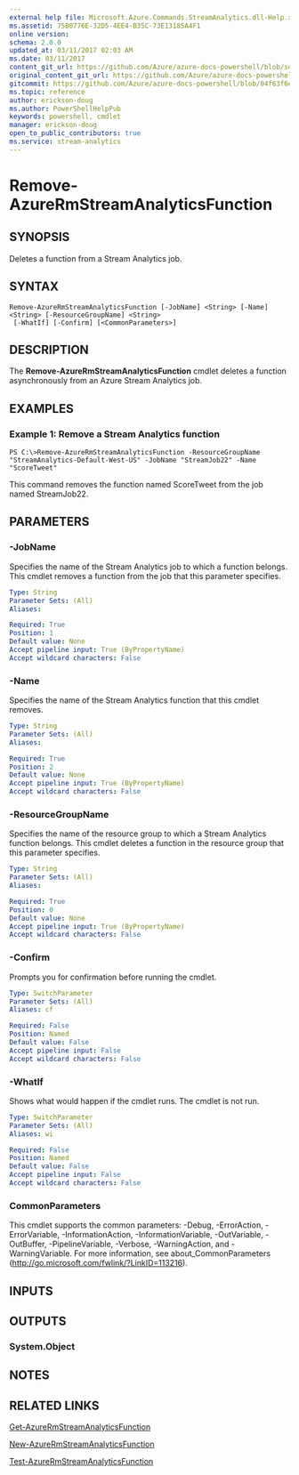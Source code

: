 ```yaml
---
external help file: Microsoft.Azure.Commands.StreamAnalytics.dll-Help.xml
ms.assetid: 75B0776E-32D5-4EE4-B35C-73E13185A4F1
online version:
schema: 2.0.0
updated_at: 03/11/2017 02:03 AM
ms.date: 03/11/2017
content_git_url: https://github.com/Azure/azure-docs-powershell/blob/sdw-version-test/azureps-cmdlets-docs/ResourceManager/AzureRM.StreamAnalytics/v2.7.0/Remove-AzureRmStreamAnalyticsFunction.md
original_content_git_url: https://github.com/Azure/azure-docs-powershell/blob/sdw-version-test/azureps-cmdlets-docs/ResourceManager/AzureRM.StreamAnalytics/v2.7.0/Remove-AzureRmStreamAnalyticsFunction.md
gitcommit: https://github.com/Azure/azure-docs-powershell/blob/04f63f6e685743ace2c57eb157574e34e8610b1c
ms.topic: reference
author: erickson-doug
ms.author: PowerShellHelpPub
keywords: powershell, cmdlet
manager: erickson-doug
open_to_public_contributors: true
ms.service: stream-analytics
---
```


# Remove-AzureRmStreamAnalyticsFunction

## SYNOPSIS
Deletes a function from a Stream Analytics job.

## SYNTAX

```
Remove-AzureRmStreamAnalyticsFunction [-JobName] <String> [-Name] <String> [-ResourceGroupName] <String>
 [-WhatIf] [-Confirm] [<CommonParameters>]
```

## DESCRIPTION
The **Remove-AzureRmStreamAnalyticsFunction** cmdlet deletes a function asynchronously from an Azure Stream Analytics job.

## EXAMPLES

### Example 1: Remove a Stream Analytics function
```
PS C:\>Remove-AzureRmStreamAnalyticsFunction -ResourceGroupName "StreamAnalytics-Default-West-US" -JobName "StreamJob22" -Name "ScoreTweet"
```

This command removes the function named ScoreTweet from the job named StreamJob22.

## PARAMETERS

### -JobName
Specifies the name of the Stream Analytics job to which a function belongs.
This cmdlet removes a function from the job that this parameter specifies.

```yaml
Type: String
Parameter Sets: (All)
Aliases: 

Required: True
Position: 1
Default value: None
Accept pipeline input: True (ByPropertyName)
Accept wildcard characters: False
```

### -Name
Specifies the name of the Stream Analytics function that this cmdlet removes.

```yaml
Type: String
Parameter Sets: (All)
Aliases: 

Required: True
Position: 2
Default value: None
Accept pipeline input: True (ByPropertyName)
Accept wildcard characters: False
```

### -ResourceGroupName
Specifies the name of the resource group to which a Stream Analytics function belongs.
This cmdlet deletes a function in the resource group that this parameter specifies.

```yaml
Type: String
Parameter Sets: (All)
Aliases: 

Required: True
Position: 0
Default value: None
Accept pipeline input: True (ByPropertyName)
Accept wildcard characters: False
```

### -Confirm
Prompts you for confirmation before running the cmdlet.

```yaml
Type: SwitchParameter
Parameter Sets: (All)
Aliases: cf

Required: False
Position: Named
Default value: False
Accept pipeline input: False
Accept wildcard characters: False
```

### -WhatIf
Shows what would happen if the cmdlet runs.
The cmdlet is not run.

```yaml
Type: SwitchParameter
Parameter Sets: (All)
Aliases: wi

Required: False
Position: Named
Default value: False
Accept pipeline input: False
Accept wildcard characters: False
```

### CommonParameters
This cmdlet supports the common parameters: -Debug, -ErrorAction, -ErrorVariable, -InformationAction, -InformationVariable, -OutVariable, -OutBuffer, -PipelineVariable, -Verbose, -WarningAction, and -WarningVariable. For more information, see about_CommonParameters (http://go.microsoft.com/fwlink/?LinkID=113216).

## INPUTS

## OUTPUTS

### System.Object

## NOTES

## RELATED LINKS

[Get-AzureRmStreamAnalyticsFunction](./Get-AzureRmStreamAnalyticsFunction.md)

[New-AzureRmStreamAnalyticsFunction](./New-AzureRmStreamAnalyticsFunction.md)

[Test-AzureRmStreamAnalyticsFunction](./Test-AzureRmStreamAnalyticsFunction.md)


